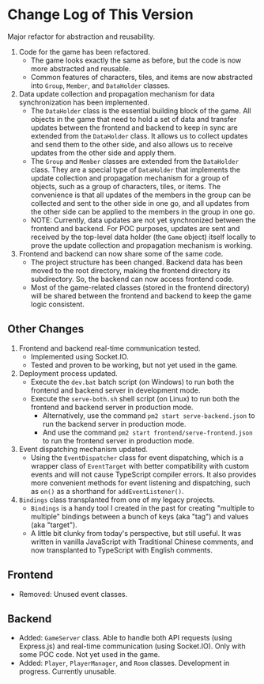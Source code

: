 # Change Log of This Version

Major refactor for abstraction and reusability.

1. Code for the game has been refactored.
   - The game looks exactly the same as before, but the code is now more abstracted and reusable.
   - Common features of characters, tiles, and items are now abstracted into `Group`, `Member`, and `DataHolder` classes.
2. Data update collection and propagation mechanism for data synchronization has been implemented.
   - The `DataHolder` class is the essential building block of the game. All objects in the game that need to hold a set of data and transfer updates between the frontend and backend to keep in sync are extended from the `DataHolder` class. It allows us to collect updates and send them to the other side, and also allows us to receive updates from the other side and apply them.
   - The `Group` and `Member` classes are extended from the `DataHolder` class. They are a special type of `DataHolder` that implements the update collection and propagation mechanism for a group of objects, such as a group of characters, tiles, or items. The convenience is that all updates of the members in the group can be collected and sent to the other side in one go, and all updates from the other side can be applied to the members in the group in one go.
   - NOTE: Currently, data updates are not yet synchronized between the frontend and backend. For POC purposes, updates are sent and received by the top-level data holder (the `Game` object) itself locally to prove the update collection and propagation mechanism is working.
3. Frontend and backend can now share some of the same code.
   - The project structure has been changed. Backend data has been moved to the root directory, making the frontend directory its subdirectory. So, the backend can now access frontend code.
   - Most of the game-related classes (stored in the frontend directory) will be shared between the frontend and backend to keep the game logic consistent.

## Other Changes

1. Frontend and backend real-time communication tested.
   - Implemented using Socket.IO.
   - Tested and proven to be working, but not yet used in the game.
2. Deployment process updated.
   - Execute the `dev.bat` batch script (on Windows) to run both the frontend and backend server in development mode.
   - Execute the `serve-both.sh` shell script (on Linux) to run both the frontend and backend server in production mode.
     - Alternatively, use the command `pm2 start serve-backend.json` to run the backend server in production mode.
     - And use the command `pm2 start frontend/serve-frontend.json` to run the frontend server in production mode.
3. Event dispatching mechanism updated.
   - Using the `EventDispatcher` class for event dispatching, which is a wrapper class of `EventTarget` with better compatibility with custom events and will not cause TypeScript compiler errors. It also provides more convenient methods for event listening and dispatching, such as `on()` as a shorthand for `addEventListener()`.
4. `Bindings` class transplanted from one of my legacy projects.
   - `Bindings` is a handy tool I created in the past for creating "multiple to multiple" bindings between a bunch of keys (aka "tag") and values (aka "target").
   - A little bit clunky from today's perspective, but still useful. It was written in vanilla JavaScript with Traditional Chinese comments, and now transplanted to TypeScript with English comments.

## Frontend

- Removed: Unused event classes.

## Backend

- Added: `GameServer` class. Able to handle both API requests (using Express.js) and real-time communication (using Socket.IO). Only with some POC code. Not yet used in the game.
- Added: `Player`, `PlayerManager`, and `Room` classes. Development in progress. Currently unusable.
